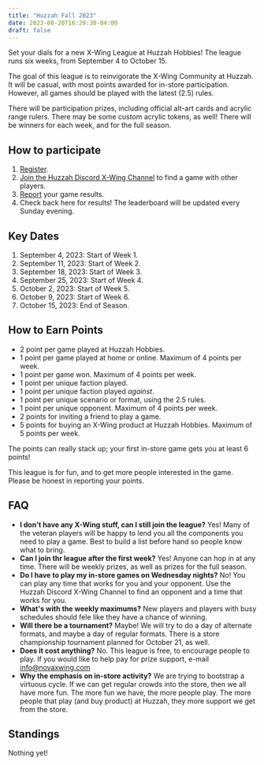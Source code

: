 ```yaml
---
title: "Huzzah Fall 2023"
date: 2023-08-20T16:29:30-04:00
draft: false
---
```


Set your dials for a new X-Wing League at Huzzah Hobbies! The league runs six weeks, from September 4 to October 15.

The goal of this league is to reinvigorate the X-Wing Community at Huzzah. It will be casual, with most points awarded for in-store participation. However, all games should be played with the latest (2.5) rules.

There will be participation prizes, including official alt-art cards and acrylic range rulers. There may be some custom acrylic tokens, as well! There will be winners for each week, and for the full season.

## How to participate
1. [Register](https://docs.google.com/forms/d/14xS_YZKbWb92KqSRSYMhWgSRTLlh5DIEZy5YUooFMV8/edit?pli=1).
1. [Join the Huzzah Discord X-Wing Channel](https://discord.com/channels/651943624098971648/679817695876874283) to find a game with other players.
1. [Report](https://docs.google.com/forms/d/1y82ZMEVrU_Ch9yBoSv48OaOo3LMbnb_Zdz5qrndzoxs/edit) your game results.
1. Check back here for results! The leaderboard will be updated every Sunday evening.

## Key Dates
1. September 4, 2023: Start of Week 1.
1. September 11, 2023: Start of Week 2.
1. September 18, 2023: Start of Week 3.
1. September 25, 2023: Start of Week 4.
1. October 2, 2023: Start of Week 5.
1. October 9, 2023: Start of Week 6.
1. October 15, 2023: End of Season.

## How to Earn Points
- 2 point per game played at Huzzah Hobbies.
- 1 point per game played at home or online. Maximum of 4 points per week.
- 1 point per game won. Maximum of 4 points per week.
- 1 point per unique faction played.
- 1 point per unique faction played *against*.
- 1 point per unique scenario or format, using the 2.5 rules.
- 1 point per unique opponent. Maximum of 4 points per week.
- 2 points for inviting a friend to play a game.
- 5 points for buying an X-Wing product at Huzzah Hobbies. Maximum of 5 points per week.

The points can really stack up; your first in-store game gets you at least 6 points!

This league is for fun, and to get more people interested in the game. Please be honest in reporting your points.

## FAQ
- **I don't have any X-Wing stuff, can I still join the league?** Yes! Many of the veteran players will be happy to lend you all the components you need to play a game. Best to build a list before hand so people know what to bring.
- **Can I join thr league after the first week?** Yes! Anyone can hop in at any time. There will be weekly prizes, as well as prizes for the full season.
- **Do I have to play my in-store games on Wednesday nights?** No! You can play any time that works for you and your opponent. Use the Huzzah Discord X-Wing Channel to find an opponent and a time that works for you.
- **What's with the weekly maximums?** New players and players with busy schedules should fele like they have a chance of winning.
- **Will there be a tournament?** Maybe! We will try to do a day of alternate formats, and maybe a day of regular formats. There is a store championship tournament planned for October 21, as well.
- **Does it cost anything?** No. This league is free, to encourage people to play. If you would like to help pay for prize support, e-mail <info@novaxwing.com>
- **Why the emphasis on in-store activity?** We are trying to bootstrap a virtuous cycle. If we can get regular crowds into the store, then we all have more fun. The more fun we have, the more people play. The more people that play (and buy product) at Huzzah, they more support we get from the store.

## Standings
Nothing yet!
